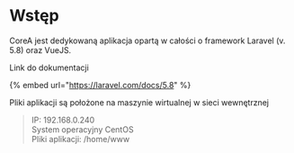 # Wstęp

CoreA jest dedykowaną aplikacja opartą w całości o framework Laravel \(v. 5.8\) oraz VueJS.

Link do dokumentacji

{% embed url="https://laravel.com/docs/5.8" %}



Pliki aplikacji są położone na maszynie wirtualnej w sieci wewnętrznej

> IP: 192.168.0.240  
> System operacyjny CentOS  
> Pliki aplikacji: /home/www



